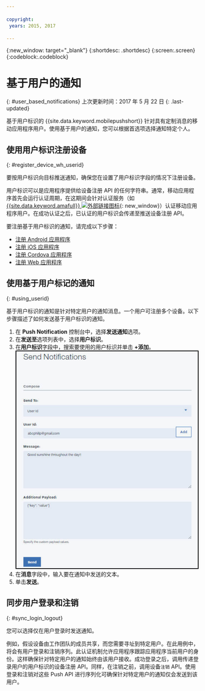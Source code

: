 ```yaml
---

copyright:
 years: 2015, 2017

---
```


{:new_window: target="_blank"}
{:shortdesc: .shortdesc}
{:screen:.screen}
{:codeblock:.codeblock}

# 基于用户的通知
{: #user_based_notifications}
上次更新时间：2017 年 5 月 22 日
{: .last-updated}

基于用户标识的 {{site.data.keyword.mobilepushshort}} 针对具有定制消息的移动应用程序用户。使用基于用户的通知，您可以根据首选项选择通知特定个人。

## 使用用户标识注册设备
{: #register_device_wh_userid}

要按用户标识向目标推送通知，确保您在设置了用户标识字段的情况下注册设备。     

用户标识可以是应用程序提供给设备注册 API 的任何字符串。通常，移动应用程序首先会运行认证周期，在这期间会针对认证服务（如 [{{site.data.keyword.amafull}} ![外部链接图标](../../icons/launch-glyph.svg "外部链接图标")](https://console.ng.bluemix.net/docs/services/mobileaccess/index.html){: new_window}）认证移动应用程序用户。在成功认证之后，已认证的用户标识会传递至推送设备注册 API。 

要注册基于用户标识的通知，请完成以下步骤：

- [注册 Android 应用程序](https://github.com/ibm-bluemix-mobile-services/bms-clientsdk-android-push/tree/Doc#register-for-notifications)
- [注册 iOS 应用程序](https://github.com/ibm-bluemix-mobile-services/bms-clientsdk-swift-push/tree/Doc#register-for-notifications)
- [注册 Cordova 应用程序](https://github.com/ibm-bluemix-mobile-services/bms-clientsdk-cordova-plugin-push/tree/Doc#register-for-notifications)
- [注册 Web 应用程序](https://github.com/ibm-bluemix-mobile-services/bms-clientsdk-javascript-webpush/blob/Doc/README.md#register-for-notifications)


## 使用基于用户标记的通知 
{: #using_userid}

基于用户标识的通知是针对特定用户的通知消息。一个用户可注册多个设备。以下步骤描述了如何发送基于用户标识的通知。

1. 在 **Push Notification** 控制台中，选择**发送通知**选项。
1. 在**发送至**选项列表中，选择**用户标识**。
1. 在**用户标识**字段中，搜索要使用的用户标识并单击 **+添加**。
![通知屏幕](images/user_notification.jpg)
1. 在**消息**字段中，输入要在通知中发送的文本。
1. 单击**发送**。


## 同步用户登录和注销 
{: #sync_login_logout}

您可以选择仅在用户登录时发送通知。 

例如，假设设备由工作团队的成员共享，而您需要寻址到特定用户。在此用例中，将会有用户登录和注销序列。此认证机制允许应用程序跟踪应用程序当前用户的身份。这样确保针对特定用户的通知始终由该用户接收。成功登录之后，调用传递登录用户的用户标识的设备注册 API。同样，在注销之前，调用设备`注销` API。使用登录和注销对这些 Push API 进行序列化可确保针对特定用户的通知仅会发送到该用户。
